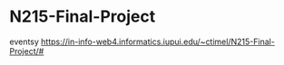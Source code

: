 # N215-Final-Project
 eventsy
 https://in-info-web4.informatics.iupui.edu/~ctimel/N215-Final-Project/#
